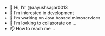 - 👋 Hi, I’m @aayushsagar0013
- 👀 I’m interested in development
- 🌱 I’m working on Java bassed microservices
- 💞️ I’m looking to collaborate on ...
- 📫 How to reach me ...

<!---
aayushsagar0013/aayushsagar0013 is a ✨ special ✨ repository because its `README.md` (this file) appears on your GitHub profile.
You can click the Preview link to take a look at your changes.
--->
